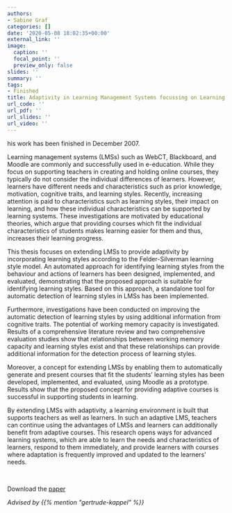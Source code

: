 ```yaml
---
authors:
- Sabine Graf
categories: []
date: '2020-05-08 18:02:35+00:00'
external_link: ''
image:
  caption: ''
  focal_point: ''
  preview_only: false
slides: ''
summary: ''
tags:
- Finished
title: Adaptivity in Learning Management Systems focussing on Learning Styles
url_code: ''
url_pdf: ''
url_slides: ''
url_video: ''
---
```


his work has been finished in December 2007.

Learning management systems (LMSs) such as WebCT, Blackboard, and Moodle are commonly and successfully used in e-education. While they focus on supporting teachers in creating and holding online courses, they typically do not consider the individual differences of learners. However, learners have different needs and characteristics such as prior knowledge, motivation, cognitive traits, and learning styles. Recently, increasing attention is paid to characteristics such as learning styles, their impact on learning, and how these individual characteristics can be supported by learning systems. These investigations are motivated by educational theories, which argue that providing courses which fit the individual characteristics of students makes learning easier for them and thus, increases their learning progress.

This thesis focuses on extending LMSs to provide adaptivity by incorporating learning styles according to the Felder-Silverman learning style model. An automated approach for identifying learning styles from the behaviour and actions of learners has been designed, implemented, and evaluated, demonstrating that the proposed approach is suitable for identifying learning styles. Based on this approach, a standalone tool for automatic detection of learning styles in LMSs has been implemented.

Furthermore, investigations have been conducted on improving the automatic detection of learning styles by using additional information from cognitive traits. The potential of working memory capacity is investigated. Results of a comprehensive literature review and two comprehensive evaluation studies show that relationships between working memory capacity and learning styles exist and that these relationships can provide additional information for the detection process of learning styles.

Moreover, a concept for extending LMSs by enabling them to automatically generate and present courses that fit the students’ learning styles has been developed, implemented, and evaluated, using Moodle as a prototype. Results show that the proposed concept for providing adaptive courses is successful in supporting students in learning.

By extending LMSs with adaptivity, a learning environment is built that supports teachers as well as learners. In such an adaptive LMS, teachers can continue using the advantages of LMSs and learners can additionally benefit from adaptive courses. This research opens ways for advanced learning systems, which are able to learn the needs and characteristics of learners, respond to them immediately, and provide learners with courses where adaptation is frequently improved and updated to the learners’ needs.

&nbsp;

 Download the [paper](https://www.big.tuwien.ac.at/app/uploads/2016/10/Graf_S.pdf)

*Advised by {{% mention "gertrude-kappel" %}}*